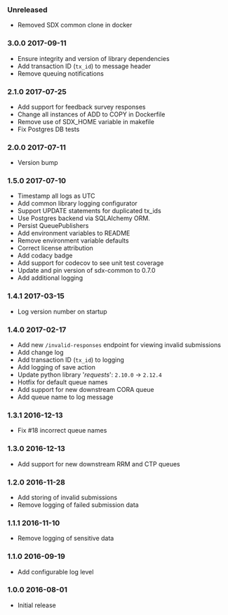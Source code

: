 ### Unreleased
 - Removed SDX common clone in docker

### 3.0.0 2017-09-11
  - Ensure integrity and version of library dependencies
  - Add transaction ID (`tx_id`) to message header
  - Remove queuing notifications

### 2.1.0 2017-07-25
  - Add support for feedback survey responses
  - Change all instances of ADD to COPY in Dockerfile
  - Remove use of SDX_HOME variable in makefile
  - Fix Postgres DB tests

### 2.0.0 2017-07-11
  - Version bump

### 1.5.0 2017-07-10
  - Timestamp all logs as UTC
  - Add common library logging configurator
  - Support UPDATE statements for duplicated tx_ids
  - Use Postgres backend via SQLAlchemy ORM.
  - Persist QueuePublishers
  - Add environment variables to README
  - Remove environment variable defaults
  - Correct license attribution
  - Add codacy badge
  - Add support for codecov to see unit test coverage
  - Update and pin version of sdx-common to 0.7.0
  - Add additional logging

### 1.4.1 2017-03-15
  - Log version number on startup

### 1.4.0 2017-02-17
  - Add new `/invalid-responses` endpoint for viewing invalid submissions
  - Add change log
  - Add transaction ID (`tx_id`) to logging
  - Add logging of save action
  - Update python library '_requests_': `2.10.0` -> `2.12.4`
  - Hotfix for default queue names
  - Add support for new downstream CORA queue
  - Add queue name to log message

### 1.3.1 2016-12-13
  - Fix #18 incorrect queue names

### 1.3.0 2016-12-13
  - Add support for new downstream RRM and CTP queues

### 1.2.0 2016-11-28
  - Add storing of invalid submissions
  - Remove logging of failed submission data

### 1.1.1 2016-11-10
  - Remove logging of sensitive data

### 1.1.0 2016-09-19
  - Add configurable log level

### 1.0.0 2016-08-01
  - Initial release
